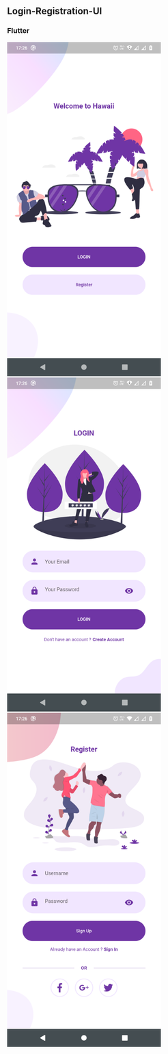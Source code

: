 ## Login-Registration-UI
### Flutter
<span>
<img src="https://github.com/akshaysach259/Login-Registration-UI/blob/main/Screenshots/Welcome.png" width="360px" heigh="740px">
<img src="https://github.com/akshaysach259/Login-Registration-UI/blob/main/Screenshots/Login.png" width="360px" heigh="740px">
<img src="https://github.com/akshaysach259/Login-Registration-UI/blob/main/Screenshots/Register.png" width="360px" heigh="740px">
</span>
